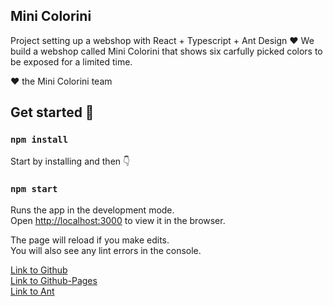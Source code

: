 
## Mini Colorini

Project setting up a webshop with React + Typescript + Ant Design ❤️
We build a webshop called Mini Colorini that shows six carfully picked colors to be exposed for a limited time.

❤️ the Mini Colorini team


## Get started 🚀

### `npm install`

Start by installing and then 👇

### `npm start`

Runs the app in the development mode.<br />
Open [http://localhost:3000](http://localhost:3000) to view it in the browser.

The page will reload if you make edits.<br />
You will also see any lint errors in the console.

[Link to Github](https://github.com/1974pontus/design-system-app) <br>
[Link to Github-Pages](https://1974pontus.github.io/design-system-app/) <br>
[Link to Ant](https://ant.design/) <br>
